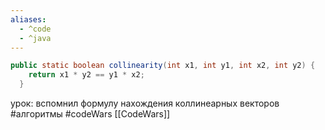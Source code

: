 ```yaml
---
aliases:
  - ^code
  - ^java
---
```


```java
public static boolean collinearity(int x1, int y1, int x2, int y2) {
    return x1 * y2 == y1 * x2;
  }
```
урок: вспомнил формулу нахождения коллинеарных векторов
#алгоритмы #codeWars [[CodeWars]] 